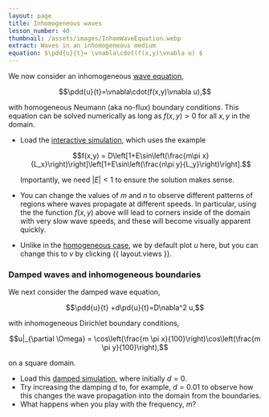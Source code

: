 ```yaml
---
layout: page
title: Inhomogeneous waves
lesson_number: 40
thumbnail: /assets/images/InhomWaveEquation.webp
extract: Waves in an inhomogeneous medium
equation: $\pdd{u}{t}= \vnabla\cdot(f(x,y)\vnabla u) $
---
```

We now consider an inhomogeneous [wave equation](https://en.wikipedia.org/wiki/Heat_equation),

$$\pdd{u}{t}=\vnabla\cdot(f(x,y)\vnabla u),$$

with homogeneous Neumann (aka no-flux) boundary conditions. This equation can be solved numerically as long as $f(x,y)>0$ for all $x,y$ in the domain.

* Load the [interactive simulation](/sim/?preset=inhomogWaveEquation), which uses the example

    $$f(x,y) = D\left[1+E\sin\left(\frac{m\pi x}{L_x}\right)\right]\left[1+E\sin\left(\frac{n\pi y}{L_y}\right)\right].$$

    Importantly, we need $\lvert E\rvert<1$ to ensure the solution makes sense.

* You can change the values of $m$ and $n$ to observe different patterns of regions where waves propagate at different speeds. In particular, using the the function $f(x,y)$ above will lead to corners inside of the domain with very slow wave speeds, and these will become visually apparent quickly.

* Unlike in the [homogeneous case](/basic-pdes/wave-equation), we by default plot $u$ here, but you can change this to $v$ by clicking {{ layout.views }}.

### Damped waves and inhomogeneous boundaries

We next consider the damped wave equation,

$$\pdd{u}{t} +d\pd{u}{t}=D\nabla^2 u,$$

with inhomogeneous Dirichlet boundary conditions,

$$u|_{\partial \Omega} = \cos\left(\frac{m \pi x}{100}\right)\cos\left(\frac{m \pi y}{100}\right),$$

on a square domain. 

* Load this [damped simulation](/sim/?preset=dampedWaveEquation), where initially $d=0$. 
* Try increasing the damping $d$ to, for example, $d=0.01$ to observe how this changes the wave propagation into the domain from the boundaries.
* What happens when you play with the frequency, $m$?
